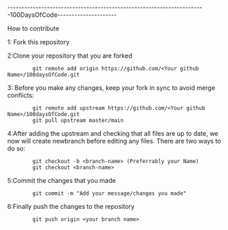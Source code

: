----------------------------------------------------------------------100DaysOfCode---------------------

How to contribute

1: Fork this repository

2:Clone your repository that you are forked

            git remote add origin https://github.com/<Your github Name>/100daysOfCode.git

3: Before you make any changes, keep your fork in sync to avoid merge conflicts:

            git remote add upstream https://github.com/<Your github Name>/100daysOfCode.git
            git pull upstream master/main

4:After adding the upstream and checking that all files are up to date, we now will create newbranch before editing any files. There are two ways to do so:

            git checkout -b <branch-name> (Preferrably your Name)
            git checkout <branch-name>

5:Commit the changes that you made

            git commit -m "Add your message/changes you made"

6:Finally push the changes to the repository

            git push origin <your branch name>
